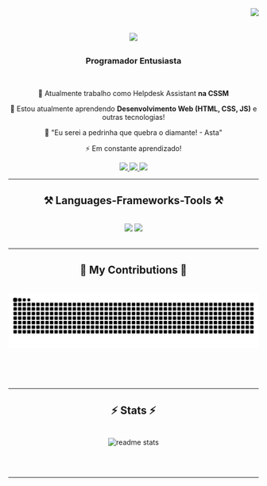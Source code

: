 <img align="right" src="https://visitor-badge.laobi.icu/badge?page_id=pedroowb.pedroowb" />

<h1 align="center">
    <img src="https://readme-typing-svg.herokuapp.com/?font=Righteous&size=35&center=true&vCenter=true&width=500&height=70&duration=4000&lines=Eae!+👋;Eu+Sou+o+Pedro!;" />
</h1>

<h3 align="center">Programador Entusiasta</h3>

<br/>

<div align="center">
 
 🔭 Atualmente trabalho como Helpdesk Assistant **na CSSM**
 
 🌱 Estou atualmente aprendendo **Desenvolvimento Web (HTML, CSS, JS)** e outras tecnologias!

💬 "Eu serei a pedrinha que quebra o diamante! - Asta"

⚡ Em constante aprendizado!

 </div>
 
<div align="center"> 
  <a href="mailto:phsilvasantos7@gmail.com">
    <img src="https://img.shields.io/badge/Gmail-333333?style=for-the-badge&logo=gmail&logoColor=red" />
  </a>
  <a href="https://www.linkedin.com/in/pedro-henrique-899151271/" target="_blank">
    <img src="https://img.shields.io/badge/LinkedIn-0077B5?style=for-the-badge&logo=linkedin&logoColor=white" target="_blank" />
  </a>
  <a href="#" target="_blank">
     <img src="https://img.shields.io/badge/Portfolio-FF5722?style=for-the-badge&logo=todoist&logoColor=white" target="_blank" /> <!-- sqlite, safari, google-chrome are other good icon options -->
  </a>
</div>

 <hr/>
 
<h2 align="center">⚒️ Languages-Frameworks-Tools ⚒️</h2>
<br/>
<div align="center">
    <img src="https://skillicons.dev/icons?i=,html,css,vscode,github,figma,git " />
    <img src="https://skillicons.dev/icons?i=nodejs,python,javascript,java,notion," /><br>
</div>

<br/>
<hr/>

<div align="center">
  <h2>🐍 My Contributions 🐍</h2>
  <br>
  <img alt="snake eating my contributions" src="https://raw.githubusercontent.com/pedroowb/pedroowb/output/github-contribution-grid-snake.svg" />
  
  <br/><br/><br/>
</div>

<hr/>

<h2 align="center">⚡ Stats ⚡</h2>
<br>
<div align=center>
  <img width=390 src="https://github-readme-stats.vercel.app//api?username=pedroowb&count_private=true&show_icons=true&theme=react&rank_icon=github&border_radius=10" alt="readme stats" />
  <br/>
</div>

<br/><br/>

<hr/>

<br/>
